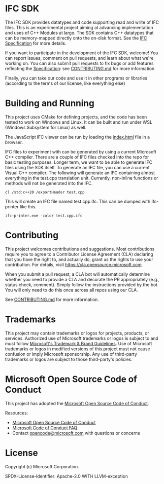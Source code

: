 # IFC SDK

The IFC SDK provides datatypes and code supporting read and write of IFC files. 
This is an experimental project aiming at advancing implementation and uses of C++ Modules at large.
The SDK contains C++ 
datatypes that can be memory-mapped directly onto the on-disk format.
See the [IFC Specification](https://github.com/microsoft/ifc-spec) for more details.

If you want to participate in the development of the IFC SDK, welcome! You can report issues, comment on pull requests, and learn about what we're working on. You can also submit pull requests to fix bugs or add features reflecting the [Specification](https://github.com/microsoft/ifc-spec): see [CONTRIBUTING.md](CONTRIBUTING.md) for more information.

Finally, you can take our code and use it in other programs or libraries (according to the terms of our license, like everything else)

# Building and Running
This project uses CMake for defining projects, and the code has been tested to work on Windows and Linux. It can be built and run under WSL (Windows Subsystem for Linux) as well.

The JavaScript IFC viewer can be run by loading the [index.html](samples/sgraph-js/index.html) file in a browser.

IFC files to experiment with can be generated by using a current Microsoft C++ compiler. There are
a couple of IFC files checked into the repo for basic testing purposes. Longer term, we want to be
able to generate IFC files using the SDK itself. To generate an IFC file, you can use a current Visual C++ compiler. The following will generate an IFC containing almost everything in the test.cpp translation unit. Currently, non-inline functions or methods will not be generated into the IFC.

```shell
cl /std:c++20 /exportHeader test.cpp
```

This will create an IFC file named test.cpp.ifc. This can be dumped with ifc-printer like this.

```shell
ifc-printer.exe -color test.cpp.ifc
```

# Contributing
This project welcomes contributions and suggestions. Most contributions require you to agree to a Contributor License Agreement (CLA) declaring that you have the right to, and actually do, grant us the rights to use your contribution. For details, visit https://cla.opensource.microsoft.com.

When you submit a pull request, a CLA bot will automatically determine whether you need to provide a CLA and decorate the PR appropriately (e.g., status check, comment). Simply follow the instructions provided by the bot. You will only need to do this once across all repos using our CLA.

See [CONTRIBUTING.md](CONTRIBUTING.md) for more information.

# Trademarks

This project may contain trademarks or logos for projects, products, or services. Authorized use of Microsoft 
trademarks or logos is subject to and must follow 
[Microsoft's Trademark & Brand Guidelines](https://www.microsoft.com/en-us/legal/intellectualproperty/trademarks/usage/general).
Use of Microsoft trademarks or logos in modified versions of this project must not cause confusion or imply Microsoft sponsorship.
Any use of third-party trademarks or logos are subject to those third-party's policies.

# Microsoft Open Source Code of Conduct

This project has adopted the [Microsoft Open Source Code of Conduct](https://opensource.microsoft.com/codeofconduct/).

Resources:

- [Microsoft Open Source Code of Conduct](https://opensource.microsoft.com/codeofconduct/)
- [Microsoft Code of Conduct FAQ](https://opensource.microsoft.com/codeofconduct/faq/)
- Contact [opencode@microsoft.com](mailto:opencode@microsoft.com) with questions or concerns

# License

Copyright (c) Microsoft Corporation.

SPDX-License-Identifier: Apache-2.0 WITH LLVM-exception
